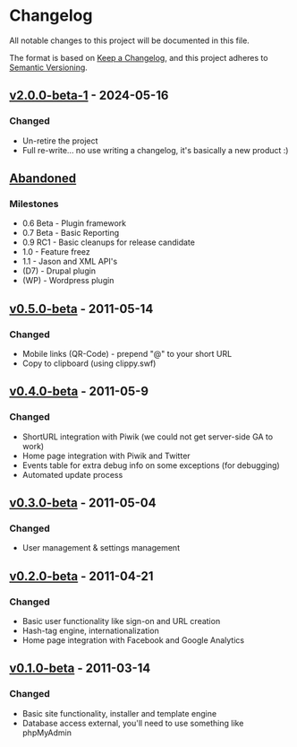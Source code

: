 # Changelog

All notable changes to this project will be documented in this file.

The format is based on [Keep a Changelog](https://keepachangelog.com/en/1.1.0/),
and this project adheres to [Semantic Versioning](https://semver.org/spec/v2.0.0.html).



## [v2.0.0-beta-1] - 2024-05-16

### Changed

- Un-retire the project
- Full re-write... no use writing a changelog, it's basically a new product :)


## [Abandoned]

### Milestones

- 0.6 Beta - Plugin framework
- 0.7 Beta - Basic Reporting
- 0.9 RC1 - Basic cleanups for release candidate
- 1.0 - Feature freez
- 1.1 - Jason and XML API's
- (D7) - Drupal plugin
- (WP) - Wordpress plugin



## [v0.5.0-beta] - 2011-05-14

### Changed

- Mobile links (QR-Code) - prepend "@" to your short URL
- Copy to clipboard (using clippy.swf)



## [v0.4.0-beta] - 2011-05-9

### Changed

- ShortURL integration with Piwik (we could not get server-side GA to work)
- Home page integration with Piwik and Twitter
- Events table for extra debug info on some exceptions (for debugging)
- Automated update process



## [v0.3.0-beta] - 2011-05-04

### Changed

- User management & settings management



## [v0.2.0-beta] - 2011-04-21

### Changed

- Basic user functionality like sign-on and URL creation
- Hash-tag engine, internationalization
- Home page integration with Facebook and Google Analytics



## [v0.1.0-beta] - 2011-03-14

### Changed

- Basic site functionality, installer and template engine
- Database access external, you'll need to use something like phpMyAdmin



[v2.0.0-beta-1]: https://github.com/vinorodrigues/ClickIt-URL-Shortener/compare/v0.5.3...HEAD
[Abandoned]: https://github.com/vinorodrigues/ClickIt-URL-Shortener/releases/tag/v0.5.3
[v0.5.0-beta]: https://github.com/vinorodrigues/ClickIt-URL-Shortener
[v0.4.0-beta]: https://github.com/vinorodrigues/ClickIt-URL-Shortener
[v0.3.0-beta]: https://github.com/vinorodrigues/ClickIt-URL-Shortener
[v0.2.0-beta]: https://github.com/vinorodrigues/ClickIt-URL-Shortener
[v0.1.0-beta]: https://github.com/vinorodrigues/ClickIt-URL-Shortener
